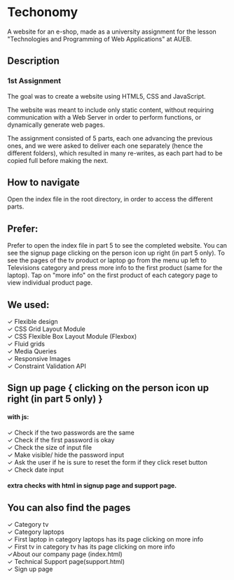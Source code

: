 # Techonomy
A website for an e-shop, made as a university assignment for the lesson "Technologies and Programming of Web Applications" at AUEB.

## Description

### 1st Assignment

The goal was to create a website using HTML5, CSS and JavaScript.

The website was meant to include only static content, without requiring communication with a Web Server in order to perform functions, or dynamically generate web pages.

The assignment consisted of 5 parts, each one advancing the previous ones, and we were asked to deliver each one separately (hence the different folders), which resulted in many re-writes, as each part had to be copied full before making the next.

## How to navigate

Open the index file in the root directory, in order to access the different parts.

## Prefer:

Prefer to open the index file in part 5 to see the completed website. You can see the signup page clicking on the person icon up right (in part 5 only).
To see the pages of the tv product or laptop go from the menu up left to Televisions category and press more info to the first product (same for the laptop). Tap on "more info" on the first product of each category page to view individual product page.


## We used:

&#x2713; Flexible design <br>
&#x2713; CSS Grid Layout Module <br>
&#x2713; CSS Flexible Box Layout Module (Flexbox) <br>
&#x2713; Fluid grids <br>
&#x2713; Media Queries <br>
&#x2713; Responsive Images <br>
&#x2713; Constraint Validation API <br>

## Sign up page { clicking on the person icon up right (in part 5 only) }
 
 #### with js:
  &#x2713; Check if the two passwords are the same  <br>
  &#x2713; Check if the first password is okay <br>
  &#x2713; Check the size of input file <br>
  &#x2713; Make visible/ hide the password input <br>
  &#x2713; Ask the user if he is sure to reset the form if they click reset button <br>
  &#x2713; Check date input<br> 
 #### extra checks with html in signup page and support page.
 
## You can also find the pages 
  &#x2713; Category  tv <br> 
  &#x2713; Category laptops <br> 
  &#x2713; First laptop in category laptops has its page clicking on more info<br> 
  &#x2713; First tv in category tv has its page clicking on more info<br> 
  &#x2713;About our company page (index.html) <br> 
  &#x2713; Technical Support page(support.html) <br> 
  &#x2713; Sign up page <br> 
